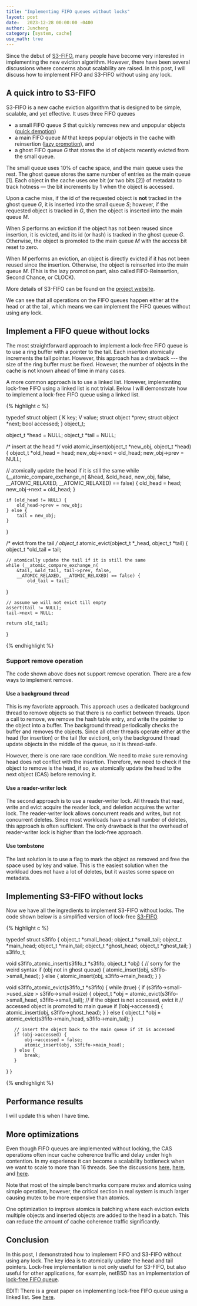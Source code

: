 ```yaml
---
title: "Implementing FIFO queues without locks"
layout: post
date:   2023-12-28 00:00:00 -0400
author: Juncheng
category: [system, cache]
use_math: true
---
```



Since the debut of [S3-FIFO](https://s3fifo.com), many people have become very interested in implementing the new eviction algorithm. However, there have been several discussions where concerns about scalability are raised. In this post, I will discuss how to implement FIFO and S3-FIFO without using any lock.


## A quick intro to S3-FIFO
S3-FIFO is a new cache eviction algorithm that is designed to be simple, scalable, and yet effective.
It uses three FIFO queues
* a small FIFO queue _S_ that quickly removes new and unpopular objects ([quick demotion](https://qdlpcache.com))
* a main FIFO queue _M_ that keeps popular objects in the cache with reinsertion ([lazy promotion](https://qdlpcache.com)), and
* a ghost FIFO queue _G_ that stores the id of objects recently evicted from the small queue.


The small queue uses 10% of cache space, and the main queue uses the rest. The ghost queue stores the same number of entries as the main queue [1].
Each object in the cache uses one bit (or two bits [2]) of metadata to track hotness — the bit increments by 1 when the object is accessed.


Upon a cache miss, if the id of the requested object is **not** tracked in the ghost queue _G_, it is inserted into the small queue _S_; however, if the requested object is tracked in _G_, then the object is inserted into the main queue _M_.


When _S_ performs an eviction if the object has not been reused since insertion, it is evicted, and its id (or hash) is tracked in the ghost queue _G_. Otherwise, the object is promoted to the main queue _M_ with the access bit reset to zero.


When _M_ performs an eviction, an object is directly evicted if it has not been reused since the insertion. Otherwise, the object is reinserted into the main queue _M_. (This is the lazy promotion part, also called FIFO-Reinsertion, Second Chance, or CLOCK).


More details of S3-FIFO can be found on the [project website](https://s3fifo.com).


We can see that all operations on the FIFO queues happen either at the head or at the tail, which means we can implement the FIFO queues without using any lock.




## Implement a FIFO queue without locks
The most straightforward approach to implement a lock-free FIFO queue is to use a ring buffer with a pointer to the tail. Each insertion atomically increments the tail pointer. However, this approach has a drawback --- the size of the ring buffer must be fixed. However, the number of objects in the cache is not known ahead of time in many cases.


A more common approach is to use a linked list. However, implementing lock-free FIFO using a linked list is not trivial. Below I will demonstrate how to implement a lock-free FIFO queue using a linked list.


{% highlight c %}



typedef struct object {
   K key;
   V value;
   struct object *prev;
   struct object *next;
   bool accessed;
} object_t;


object_t *head = NULL;
object_t *tail = NULL;


/* insert at the head */
void atomic_insert(object_t *new_obj, object_t *head) {
    object_t *old_head = head;
    new_obj->next = old_head;
    new_obj->prev = NULL;


   // atomically update the head if it is still the same
    while (__atomic_compare_exchange_n(
        &head, &old_head, new_obj, false,
        __ATOMIC_RELAXED, __ATOMIC_RELAXED) == false) {
            old_head = head;
            new_obj->next = old_head;
    }

    if (old_head != NULL) {
        old_head->prev = new_obj;
    } else {
        tail = new_obj;
    }
}


/* evict from the tail */
object_t* atomic_evict(object_t *_head, object_t *tail) {
    object_t *old_tail = tail;


    // atomically update the tail if it is still the same
    while (__atomic_compare_exchange_n(
        &tail, &old_tail, tail->prev, false,
        __ATOMIC_RELAXED, __ATOMIC_RELAXED) == false) {
            old_tail = tail;
   }

    // assume we will not evict till empty
    assert(tail != NULL);
    tail->next = NULL;

    return old_tail;
}


{% endhighlight %}



### Support remove operation
The code shown above does not support remove operation. There are a few ways to implement remove. 

#### Use a background thread
This is my favoriate approach. This approach uses a dedicated background thread to remove objects so that there is no conflict between threads.
Upon a call to remove, we remove the hash table entry, and write the pointer to the object into a buffer. The background thread periodically checks the buffer and removes the objects. Since all other threads operate either at the head (for insertion) or the tail (for eviction), only the background thread update objects in the middle of the queue, so it is thread-safe. 

However, there is one rare race condition. We need to make sure removing head does not conflict with the insertion. Therefore, we need to check if the object to remove is the head, if so, we atomically update the head to the next object (CAS) before removing it. 


#### Use a reader-writer lock
The second approach is to use a reader-writer lock. All threads that read, write and evict acquire the reader lock, and deletion acquires the writer lock. 
The reader-writer lock allows concurrent reads and writes, but not concurrent deletes. Since most workloads have a small number of deletes, this approach is often sufficient. The only drawback is that the overhead of reader-writer lock is higher than the lock-free approach.

#### Use tombstone
The last solution is to use a flag to mark the object as removed and free the space used by key and value. This is the easiest solution when the workload does not have a lot of deletes, but it wastes some space on metadata. 


## Implementing S3-FIFO without locks
Now we have all the ingredients to implement S3-FIFO without locks. The code shown below is a simplified version of lock-free [S3-FIFO](https://s3fifo.com).


{% highlight c %}

typedef struct s3fifo {
   object_t *small_head;
   object_t *small_tail;
   object_t *main_head;
   object_t *main_tail;
   object_t *ghost_head;
   object_t *ghost_tail;
} s3fifo_t;




void s3fifo_atomic_insert(s3fifo_t *s3fifo, object_t *obj) {
   // sorry for the weird syntax
   if (obj not in ghost queue) {
       atomic_insert(obj, s3fifo->small_head);
   } else {
       atomic_insert(obj, s3fifo->main_head);
   }
}


void s3fifo_atomic_evict(s3fifo_t *s3fifo) {
   while (true) {
       if (s3fifo->small->used_size > s3fifo->small->size) {
           object_t *obj = atomic_evict(s3fifo->small_head, s3fifo->small_tail);
           // if the object is not accessed, evict it
           // accessed object is promoted to main queue
           if (!obj->accessed) {
               atomic_insert(obj, s3fifo->ghost_head);
           }
       } else {
           object_t *obj = atomic_evict(s3fifo->main_head, s3fifo->main_tail);
       }


       // insert the object back to the main queue if it is accessed
       if (obj->accessed) {
           obj->accessed = false;
           atomic_insert(obj, s3fifo->main_head);
       } else {
           break;
       }
   }
}

{% endhighlight %}

## Performance results
I will update this when I have time.


## More optimizations
Even though FIFO queues are implemented without locking, the CAS operations often incur cache coherence traffic and delay under high contention. In my experience it can become a scalability bottleneck when we want to scale to more than 16 threads. See the discussions [here](https://travisdowns.github.io/blog/2020/07/06/concurrency-costs.html), [here](https://stackoverflow.com/questions/2538070/what-is-the-cost-of-atomic-operations), and [here](https://stackoverflow.com/a/19633395/4637358). 

Note that most of the simple benchmarks compare mutex and atomics using simple operation, however, the critical section in real system is much larger causing mutex to be more expensive than atomics. 

One optimization to improve atomics is batching where each eviction evicts multiple objects and inserted objects are added to the head in a batch. This can reduce the amount of cache coherence traffic significantly. 


## Conclusion
In this post, I demonstrated how to implement FIFO and S3-FIFO without using any lock. The key idea is to atomically update the head and tail pointers. Lock-free implementation is not only useful for S3-FIFO, but also useful for other applications, for example, netBSD has an implementation of [lock-free FIFO queue](https://wiki.netbsd.org/projects/project/atomic_fifo_lifo_queues/). 


EDIT: 
There is a great paper on implementing lock-free FIFO queue using a linked list. See [here](https://www.cs.rochester.edu/~scott/papers/1996_PODC_queues.pdf).


[^1]: In our collaboration with Wenguang at VMware VSAN, we found that the size of the ghost queue is not sensitive and in most cases, we can reduce it to 50% of the number of entries in the main queue.

[^2]: The two-bit metadata is used in the original S3-FIFO paper. However, we found that one-bit metadata is sufficient in most cases.







